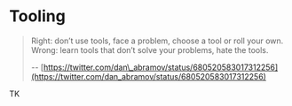 # Tooling

> Right: don’t use tools, face a problem, choose a tool or roll your own. Wrong: learn tools that don’t solve your problems, hate the tools.
>
> -- [https://twitter.com/dan\_abramov/status/680520583017312256](https://twitter.com/dan_abramov/status/680520583017312256)

TK



